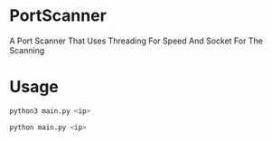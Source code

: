 # PortScanner
A Port Scanner That Uses Threading For Speed And Socket For The Scanning

# Usage

```bash
python3 main.py <ip>
```

```bash
python main.py <ip>
```
